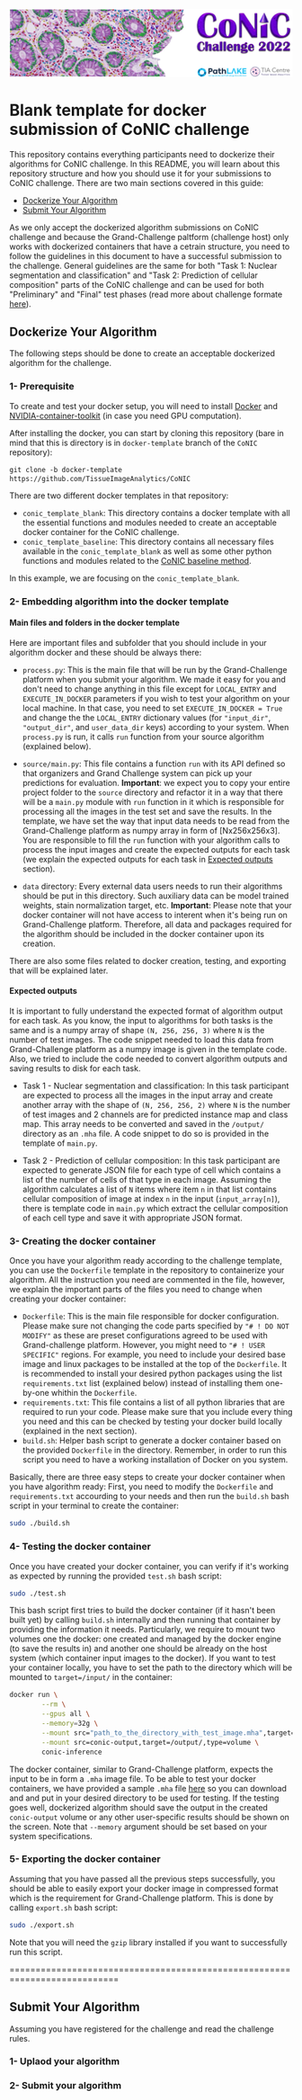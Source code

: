 <p align="center">
  <img src="/doc/conic_banner.png">
</p>

# Blank template for docker submission of CoNIC challenge

This repository contains everything participants need to dockerize their algorithms for CoNIC challenge. In this README, you will learn about this repository structure and how you should use it for your submissions to CoNIC challenge. There are two main sections covered in this guide:

- [Dockerize Your Algorithm](#dockerize-your-algorithm)
- [Submit Your Algorithm](#submit-your-algorithm)

As we only accept the dockerized algorithm submissions on CoNIC challenge and because the Grand-Challenge paltform (challenge host) only works with dockerized containers that have a cetrain structure, you need to follow the guidelines in this document to have a successful submission to the challenge. General guidelines are the same for both "Task 1: Nuclear segmentation and classification" and "Task 2: Prediction of cellular composition" parts of the CoNIC challenge and can be used for both "Preliminary" and "Final" test phases (read more about challenge formate [here](https://conic-challenge.grand-challenge.org/)).


## Dockerize Your Algorithm

The following steps should be done to create an acceptable dockerized algorithm for the challenge.

### 1- Prerequisite
To create and test your docker setup, you will need to install [Docker](https://docs.docker.com/engine/install/)
and [NVIDIA-container-toolkit](https://docs.nvidia.com/datacenter/cloud-native/container-toolkit/install-guide.html) (in case you need GPU computation).

After installing the docker, you can start by cloning this repository (bare in mind that this is directory is in `docker-template` branch of the `CoNIC` repository):
```
git clone -b docker-template https://github.com/TissueImageAnalytics/CoNIC
```
There are two different docker templates in that repository: 
- `conic_template_blank`: This directory contains a docker template with all the essential functions and modules needed to create an acceptable docker container for the CoNIC challenge. 
- `conic_template_baseline`: This directory contains all necessary files available in the `conic_template_blank` as well as some other python functions and modules related to the [CoNIC baseline method](https://github.com/vqdang/hover_net/tree/conic).

In this example, we are focusing on the `conic_template_blank`.


### 2- Embedding algorithm into the docker template

#### Main files and folders in the docker template
Here are important files and subfolder that you should include in your algorithm docker and these should be always there:

- `process.py`:  This is the main file that will be run by the Grand-Challenge platform when you submit your algorithm. We made it easy for you and don't need to change anything in this file except for `LOCAL_ENTRY` and `EXECUTE_IN_DOCKER` parameters if you wish to test your algorithm on your local machine. In that case, you need to set `EXECUTE_IN_DOCKER = True` and change the the `LOCAL_ENTRY` dictionary values (for `"input_dir"`, `"output_dir"`, and `user_data_dir` keys) according to your system. When `process.py` is run, it calls `run` function from your source algorithm (explained below).

- `source/main.py`: This file contains a function `run` with its API defined
    so that organizers and Grand Challenge system can pick up your predictions
    for evaluation. **Important**: we expect you to copy your entire project folder to the `source` directory and refactor it in a way that there will be a `main.py` module with `run` function in it which is responsible for processing all the images in the test set and save the results. In the template, we have set the way that input data needs to be read from the Grand-Challenge platform as numpy array in form of [Nx256x256x3]. You are responsible to fill the `run` function with your algorithm calls to process the input images and create the expected outputs for each task (we explain the expected outputs for each task in [Expected outputs](#expected-outputs) section).

- `data` directory: Every external data users needs to run their algorithms should be put in this directory. Such auxiliary data can be model trained weights, stain normalization
target, etc. **Important**: Please note that your docker container will not have access to interent when it's being run on Grand-Challenge platform. Therefore, all data and packages required for the algorithm should be included in the docker container upon its creation.


There are also some files related to docker creation, testing, and exporting that will be explained later.

#### Expected outputs
It is important to fully understand the expected format of algorithm output for each task. As you know, the input to algorithms for both tasks is the same and is a numpy array of shape `(N, 256, 256, 3)` where `N` is the number of test images. The code snippet needed to load this data from Grand-Challenge platform as a numpy image is given in the template code. Also, we tried to include the code needed to convert algorithm outputs and saving results to disk for each task.

 - Task 1 - Nuclear segmentation and classification: In this task participant are expected to process all the images in the input array and create another array with the shape of  `(N, 256, 256, 2)` where `N` is the number of test images and 2 channels are for predicted instance map and class map. This array needs to be converted and saved in the `/output/` directory as an `.mha` file. A code snippet to do so is provided in the template of `main.py`.

 - Task 2 - Prediction of cellular composition: In this task participant are expected to generate JSON file for each type of cell which contains a list of the number of cells of that type in each image. Assuming the algorithm calculates a list of `N` items where item `n` in that list contains cellular composition of image at index `n` in the input (`input_array[n]`), there is template code in `main.py` which extract the cellular composition of each cell type and save it with appropriate JSON format.

### 3- Creating the docker container
Once you have your algorithm ready according to the challenge template, you can use the `Dockerfile` template in the repository to containerize your algorithm. All the instruction you need are commented in the file, however, we explain the important parts of the files you need to change when creating your docker container:

- `Dockerfile`: This is the main file responsible for docker configuration. Please make sure not changing the code parts specified by `"# ! DO NOT MODIFY"` as these are preset configurations agreed to be used with Grand-challenge platform. However, you might need to `"# ! USER SPECIFIC"` regions. For example, you need to include your desired base image and linux packages to be installed at the top of the `Dockerfile`. It is recommended to install your desired python packages using the list `requirements.txt` list (explained below) instead of installing them one-by-one whithin the `Dockerfile`.
- `requirements.txt`: This file contains a list of all python libraries that are required to run your code. Please make sure that you include every thing you need and this can be checked by testing your docker build locally (explained in the next section).
- `build.sh`: Helper bash script to generate a docker container based on the provided `Dockerfile` in the directory. Remember, in order to run this script you need to have a working installation of Docker on you system.

Basically, there are three easy steps to create your docker container when you have algorithm ready: First, you need to modify the `Dockerfile` and `requirements.txt` accourding to your needs and then run the `build.sh` bash script in your terminal to create the container:
```bash
sudo ./build.sh
```

### 4- Testing the docker container
Once you have created your docker container, you can verify if it's working as expected by running the provided `test.sh` bash script:
```bash
sudo ./test.sh
```
This bash script first tries to build the docker container (if it hasn't been built yet) by calling `build.sh` internally and then running that container by providing the information it needs. Particularly, we require to mount two volumes one the docker: one created and managed by the docker engine (to save the results in) and another one should be already on the host system (which container input images to the docker). If you want to test your container locally, you have to set the path to the directory which will be mounted to `target=/input/` in the container:
```bash
docker run \
        --rm \
        --gpus all \
        --memory=32g \
        --mount src="path_to_the_directory_with_test_image.mha",target=/input/,type=bind \
        --mount src=conic-output,target=/output/,type=volume \
        conic-inference
```

The docker container, similar to Grand-Challenge platform, expects the input to be in form a `.mha` image file. To be able to test your docker containers, we have provided a sample `.mha` file [here]() so you can download and and put in your desired directory to be used for testing. If the testing goes well, dockerized algorithm should save the output in the created `conic-output` volume or any other user-specific results should be shown on the screen. Note that `--memory` argument should be set based on your system specifications.

### 5- Exporting the docker container
Assuming that you have passed all the previous steps successfully, you should be able to easily export your docker image in compressed format which is the requirement for Grand-Challenge platform. This is done by calling `export.sh` bash script:
```bash
sudo ./export.sh
```
Note that you will need the `gzip` library installed if you want to successfully run this script.

===========================================================================

## Submit Your Algorithm

Assuming you have registered for the challenge and read the challenge rules.

### 1- Uplaod your algorithm

### 2- Submit your algorithm
